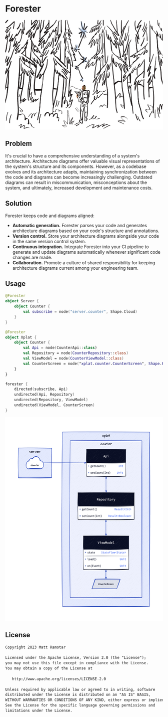 # Forester

<img src="./github/mapping_out_the_forest.png" alt="Mapping out the forest" height="350"/>

## Problem

It's crucial to have a comprehensive understanding of a system's architecture. Architecture diagrams offer valuable
visual representations of the system's structure and its components. However, as a codebase evolves and its architecture
adapts, maintaining synchronization between the code and diagrams can become increasingly challenging. Outdated diagrams
can result in miscommunication, misconceptions about the system, and ultimately, increased development and maintenance
costs.

## Solution

Forester keeps code and diagrams aligned:

- **Automatic generation.** Forester parses your code and generates architecture diagrams based on your code's
  structure and annotations.
- **Version control.** Store your architecture diagrams alongside your code in the same version control system.
- **Continuous integration.** Integrate Forester into your CI pipeline to generate and update diagrams automatically
  whenever significant code changes are made.
- **Collaboration.** Promote a culture of shared responsibility for keeping architecture diagrams current among your
  engineering team.

## Usage

```kotlin
@Forester
object Server {
    object Counter {
        val subscribe = node("server.counter", Shape.Cloud)
    }
}
```

```kotlin
@Forester
object Xplat {
    object Counter {
        val Api = node(CounterApi::class)
        val Repository = node(CounterRepository::class)
        val ViewModel = node(CounterViewModel::class)
        val CounterScreen = node("xplat.counter.CounterScreen", Shape.Parallelogram)
    }
}
```

```kotlin
forester {
    directed(subscribe, Api)
    undirected(Api, Repository)
    undirected(Repository, ViewModel)
    undirected(ViewModel, CounterScreen)
}
```

<img src="github/sample_class.png" height="650"/>

## License

```txt
Copyright 2023 Matt Ramotar

Licensed under the Apache License, Version 2.0 (the "License");
you may not use this file except in compliance with the License.
You may obtain a copy of the License at

   http://www.apache.org/licenses/LICENSE-2.0

Unless required by applicable law or agreed to in writing, software
distributed under the License is distributed on an "AS IS" BASIS,
WITHOUT WARRANTIES OR CONDITIONS OF ANY KIND, either express or implied.
See the License for the specific language governing permissions and
limitations under the License.
```
